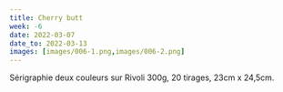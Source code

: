 ```yaml
---
title: Cherry butt
week: -6
date: 2022-03-07
date_to: 2022-03-13
images: [images/006-1.png,images/006-2.png]
---
```

Sérigraphie deux couleurs sur Rivoli 300g, 20 tirages, 23cm x 24,5cm.
